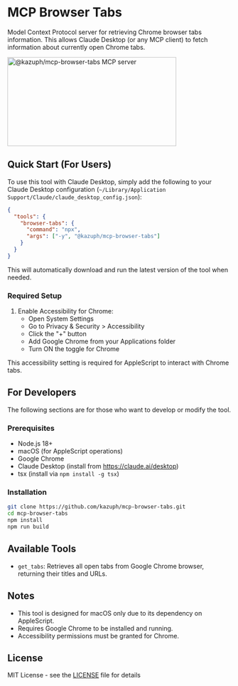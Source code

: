 # MCP Browser Tabs

Model Context Protocol server for retrieving Chrome browser tabs information. This allows Claude Desktop (or any MCP client) to fetch information about currently open Chrome tabs.

<a href="https://glama.ai/mcp/servers/browser-tabs"><img width="380" height="200" src="https://glama.ai/mcp/servers/browser-tabs/badge" alt="@kazuph/mcp-browser-tabs MCP server" /></a>

## Quick Start (For Users)

To use this tool with Claude Desktop, simply add the following to your Claude Desktop configuration (`~/Library/Application Support/Claude/claude_desktop_config.json`):

```json
{
  "tools": {
    "browser-tabs": {
      "command": "npx",
      "args": ["-y", "@kazuph/mcp-browser-tabs"]
    }
  }
}
```

This will automatically download and run the latest version of the tool when needed.

### Required Setup

1. Enable Accessibility for Chrome:
   - Open System Settings
   - Go to Privacy & Security > Accessibility
   - Click the "+" button
   - Add Google Chrome from your Applications folder
   - Turn ON the toggle for Chrome

This accessibility setting is required for AppleScript to interact with Chrome tabs.

## For Developers

The following sections are for those who want to develop or modify the tool.

### Prerequisites

- Node.js 18+
- macOS (for AppleScript operations)
- Google Chrome
- Claude Desktop (install from https://claude.ai/desktop)
- tsx (install via `npm install -g tsx`)

### Installation

```bash
git clone https://github.com/kazuph/mcp-browser-tabs.git
cd mcp-browser-tabs
npm install
npm run build
```

## Available Tools

- `get_tabs`: Retrieves all open tabs from Google Chrome browser, returning their titles and URLs.

## Notes

- This tool is designed for macOS only due to its dependency on AppleScript.
- Requires Google Chrome to be installed and running.
- Accessibility permissions must be granted for Chrome.

## License

MIT License - see the [LICENSE](LICENSE) file for details
